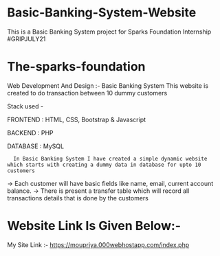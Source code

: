 # Basic-Banking-System-Website
This is a Basic Banking System project for Sparks Foundation Internship #GRIPJULY21

# The-sparks-foundation
Web Development And Design :- Basic Banking System
 This website is created to do transaction between 10 dummy customers

Stack used -

FRONTEND : HTML, CSS, Bootstrap & Javascript

BACKEND : PHP

DATABASE : MySQL

      In Basic Banking System I have created a simple dynamic website which starts with creating a dummy data in database for upto 10 customers
      
  -> Each customer will have basic fields like name, email, current account balance.
  -> There is present a transfer table which will record all transactions details that is done by the customers
  
  # Website Link Is Given Below:-
   My Site Link :-   https://moupriya.000webhostapp.com/index.php
